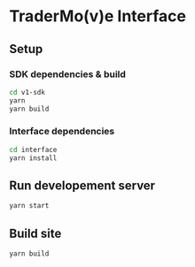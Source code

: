 # TraderMo(v)e Interface

## Setup

### SDK dependencies & build

```bash
cd v1-sdk
yarn
yarn build
```

### Interface dependencies

```bash
cd interface
yarn install
```

## Run developement server

```bash
yarn start
```

## Build site

```bash
yarn build
```
